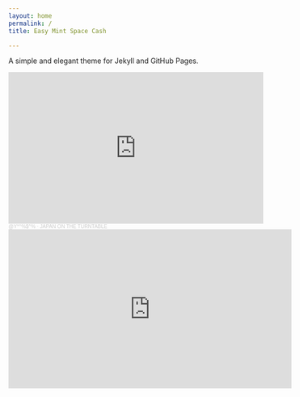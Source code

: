 ```yaml
---
layout: home
permalink: /
title: Easy Mint Space Cash

---
```

A simple and elegant theme for Jekyll and GitHub Pages.
<iframe width="100%" height="300" scrolling="no" frameborder="no" allow="autoplay" src="https://w.soundcloud.com/player/?url=https%3A//api.soundcloud.com/tracks/884408488%3Fsecret_token%3Ds-lo5jaLeV2gv&color=%23444444&auto_play=false&hide_related=false&show_comments=true&show_user=true&show_reposts=false&show_teaser=true&visual=true"></iframe><div style="font-size: 10px; color: #cccccc;line-break: anywhere;word-break: normal;overflow: hidden;white-space: nowrap;text-overflow: ellipsis; font-family: Interstate,Lucida Grande,Lucida Sans Unicode,Lucida Sans,Garuda,Verdana,Tahoma,sans-serif;font-weight: 100;"><a href="https://soundcloud.com/opeymd" title="@Y*^%$^%" target="_blank" style="color: #cccccc; text-decoration: none;">@Y*^%$^%</a> · <a href="https://soundcloud.com/opeymd/japan-on-the-turntable/s-lo5jaLeV2gv" title="JAPAN ON THE TURNTABLE" target="_blank" style="color: #cccccc; text-decoration: none;">JAPAN ON THE TURNTABLE</a></div>

<iframe width="560" height="315" src="https://www.youtube.com/embed/videoseries?list=PLlyc2oIwrhOm3YyQqtEgtjmfo3Id0Mcnm" frameborder="0" allow="accelerometer; autoplay; clipboard-write; encrypted-media; gyroscope; picture-in-picture" allowfullscreen></iframe>
